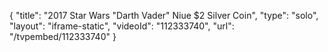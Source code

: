 {
    "title": "2017 Star Wars \"Darth Vader\" Niue $2 Silver Coin",
    "type": "solo",
    "layout": "iframe-static",
    "videoId": "112333740",
    "url": "\/tvpembed\/112333740"
}